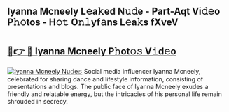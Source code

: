 ## Iyanna Mcneely L𝚎a𝚔ed N𝚞𝚍e - Part-Aqt Vi𝚍𝚎o P𝚑𝚘tos - H𝚘𝚝 O𝚗𝚕yf𝚊ns L𝚎a𝚔s fXveV

# <h2><a href="http://kf7a6wk.oniu.top/?m=Iyanna+Mcneely">🔗👉 🔴 Iyanna Mcneely P𝚑ot𝚘𝚜 V𝚒d𝚎o</a></h2>

[![Iyanna Mcneely Nu𝚍e𝚜](https://i.imgur.com/0qMVB7G.gif)](http://kf7a6wk.oniu.top/?m=Iyanna+Mcneely)
Social media influencer Iyanna Mcneely, celebrated for sharing dance and lifestyle information, consisting of presentations and blogs. The public face of Iyanna Mcneely exudes a friendly and relatable energy, but the intricacies of his personal life remain shrouded in secrecy.  
